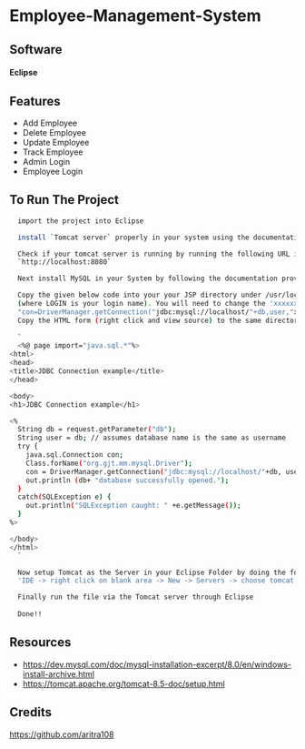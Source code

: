 # Employee-Management-System

## Software
#### Eclipse

## Features

- Add Employee
- Delete Employee
- Update Employee
- Track Employee
- Admin Login
- Employee Login


  
## To Run The Project

```bash
  import the project into Eclipse
```
```bash
  install `Tomcat server` properly in your system using the documentation provided below in `Resoources Section`
```
```bash
  Check if your tomcat server is running by running the following URL in your Web Browser:
  `http://localhost:8080`
```
```bash
  Next install MySQL in your System by following the documentation provided below in `Resoources Section`
```
```bash
  Copy the given below code into your your JSP directory under /usr/local/etc/httpd/htdocs/html/LOGIN 
  (where LOGIN is your login name). You will need to change the 'xxxxxx' of 
  "con=DriverManager.getConnection("jdbc:mysql://localhost/"+db,user,"xxxxxxx");" to reflect your MySQL password. 
  Copy the HTML form (right click and view source) to the same directory above or to your public_html directory and use it connect to your database via the JSP code. 
  
  `
  <%@ page import="java.sql.*"%>
<html>
<head>
<title>JDBC Connection example</title>
</head>

<body>
<h1>JDBC Connection example</h1>

<%
  String db = request.getParameter("db");
  String user = db; // assumes database name is the same as username
  try {
    java.sql.Connection con;
    Class.forName("org.gjt.mm.mysql.Driver");
    con = DriverManager.getConnection("jdbc:mysql://localhost/"+db, user, "xxxxxxx");
    out.println (db+ "database successfully opened.");
  }
  catch(SQLException e) {
    out.println("SQLException caught: " +e.getMessage());
  }
%>

</body>
</html>
  `
```
```bash
  Now setup Tomcat as the Server in your Eclipse Folder by doing the following steps:
  'IDE -> right click on blank area -> New -> Servers -> choose tomcat then its version -> next -> click on Browse button -> select the apache tomcat root folder previous to bin -> next -> addAll -> Finish'
```
```bash
  Finally run the file via the Tomcat server through Eclipse
  
  Done!!
```

## Resources
- https://dev.mysql.com/doc/mysql-installation-excerpt/8.0/en/windows-install-archive.html
- https://tomcat.apache.org/tomcat-8.5-doc/setup.html

## Credits
https://github.com/aritra108
